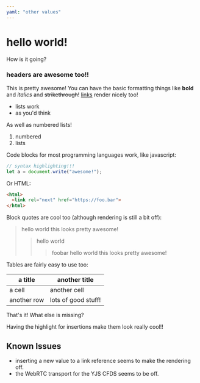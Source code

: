 ```yaml
---
yaml: "other values"
---
```


# hello world!

How is it going?

### headers are awesome too!!

This is pretty awesome! You can have the basic formatting things like **bold** and *italics* and ~~strikethrough~~! [links](another-link.md) render nicely too!

* lists work 
* as you'd think

As well as numbered lists!

1. numbered
2. lists

Code blocks for most programming languages work, like javascript:

```javascript
// syntax highlighting!!!
let a = document.write("awesome!");
```

Or HTML:

```html
<html>
  <link rel="next" href="https://foo.bar">
</html>
```

Block quotes are cool too (although rendering is still a bit off):

> hello world
> this looks pretty awesome!
>> hello world
>>> foobar
> hello world
> this looks pretty awesome!

Tables are fairly easy to use too:

| a title | another title |
| ------- | ------- |
| a cell   | another cell  |
| another row|  lots of good stuff!  |

That's it! What else is missing?

Having the highlight for insertions make them look really cool!!

## Known Issues

* inserting a new value to a link reference seems to make the rendering off.
* the WebRTC transport for the YJS CFDS seems to be off.

